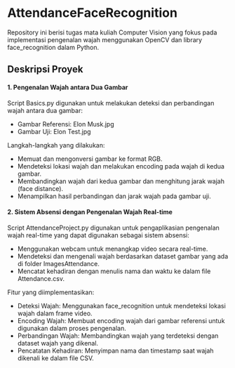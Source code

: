 # AttendanceFaceRecognition

Repository ini berisi tugas mata kuliah Computer Vision yang fokus pada implementasi pengenalan wajah menggunakan OpenCV dan library face_recognition dalam Python.

## Deskripsi Proyek
#### 1. Pengenalan Wajah antara Dua Gambar
Script Basics.py digunakan untuk melakukan deteksi dan perbandingan wajah antara dua gambar:
- Gambar Referensi: Elon Musk.jpg
- Gambar Uji: Elon Test.jpg

Langkah-langkah yang dilakukan:
- Memuat dan mengonversi gambar ke format RGB.
- Mendeteksi lokasi wajah dan melakukan encoding pada wajah di kedua gambar.
- Membandingkan wajah dari kedua gambar dan menghitung jarak wajah (face distance).
- Menampilkan hasil perbandingan dan jarak wajah pada gambar uji.
#### 2. Sistem Absensi dengan Pengenalan Wajah Real-time
Script AttendanceProject.py digunakan untuk pengaplikasian pengenalan wajah real-time yang dapat digunakan sebagai sistem absensi:
- Menggunakan webcam untuk menangkap video secara real-time.
- Mendeteksi dan mengenali wajah berdasarkan dataset gambar yang ada di folder ImagesAttendance.
- Mencatat kehadiran dengan menulis nama dan waktu ke dalam file Attendance.csv.

Fitur yang diimplementasikan:
- Deteksi Wajah: Menggunakan face_recognition untuk mendeteksi lokasi wajah dalam frame video.
- Encoding Wajah: Membuat encoding wajah dari gambar referensi untuk digunakan dalam proses pengenalan.
- Perbandingan Wajah: Membandingkan wajah yang terdeteksi dengan dataset wajah yang dikenal.
- Pencatatan Kehadiran: Menyimpan nama dan timestamp saat wajah dikenali ke dalam file CSV.
